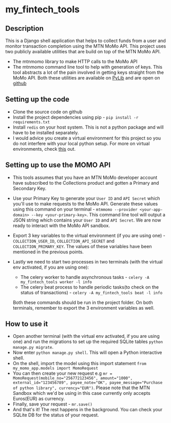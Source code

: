 # my_fintech_tools

## Description

This is a Django shell application that helps to collect funds from a user and monitor transaction completion using the MTN MoMo API. This project uses two publicly available utilities that are build on top of the MTN MoMo API.

- The mtnmomo library to make HTTP calls to the MoMo API
- The mtnmomo command line tool to help with generation of keys. This tool abstracts a lot of the pain involved in getting keys straight from the MoMo API.
  Both these utilities are available on [PyLib](https://pypi.org/project/mtnmomo/) and are open on [github](https://github.com/sparkplug/momoapi-python)

## Setting up the code

- Clone the source code on github
- Install the project dependencies using pip - `pip install -r requirements.txt`
- Install `redis` on your host system. This is not a python package and will have to be installed separately.
- I would advice you create a virtual environment for this project so you do not interfere with your local python setup. For more on virtual environments, check [this](https://virtualenv.pypa.io/en/latest/) out.

## Setting up to use the MOMO API

- This tools assumes that you have an MTN MoMo developer account have subscribed to the Collections product and gotten a Primary and Secondary Key.
- Use your Primary Key to generate your `User ID` and `API Secret` which you'll use to make requests to the MoMo API. Generate these values using this command on your terminal - `mtmmomo --provider <your-app-domain> --key <your-primary-key>`. This command line tool will output a JSON string which contains your `User ID` and `API Secret`. We are now ready to interact with the MoMo API sandbox.
- Export 3 key variables to the virtual environment (if you are using one) - `COLLECTION_USER_ID`, `COLLECTION_API_SECRET` and `COLLECTION_PRIMARY_KEY`. The values of these variables have been mentioned in the previous points.
- Lastly we need to start two processes in two terminals (with the virtual env activated, if you are using one):

  - The celery worker to handle asynchronous tasks - `celery -A my_fintech_tools worker -l info`
  - The celery beat process to handle periodic tasks(to check on the status of transactions) - `celery -A my_fintech_tools beat -l info`

  Both these commands should be run in the project folder. On both terminals, remember to export the 3 environment variables as well.

## How to use it

- Open another terminal (with the virtual env activated, if you are using one) and run the migrations to set up the required SQLite tables `python manage.py migrate`.
- Now enter `python manage.py shell`. This will open a Python interactive shell.
- On the shell, import the model using this import statement `from my_momo_app.models import MomoRequest`
- You can then create your new request e.g `mr = MomoRequest(mobile_no="256772123456", amount="1000", external_id="123456789", payee_note="OK", payee_message="Purchase of python library", currency="EUR")`. Please note that the MTN Sandbox which we'd be using in this case currently only accepts Euros(EUR) as currency.
- Finally, save your request - `mr.save()`
- And that's it! The rest happens in the background. You can check your SQLite DB for the status of your request.
